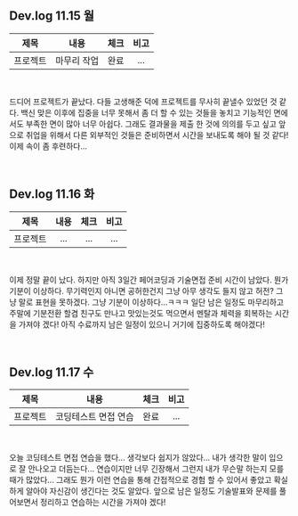 ## Dev.log 11.15 월

  |제목|내용|체크|비고|
|:------:|:------:|:------:|:------:|
|프로젝트|마무리 작업|완료|...|

<br />

드디어 프로젝트가 끝났다. 다들 고생해준 덕에 프로젝트를 무사히 끝낼수 있었던 것 같다. 백신 맞은 이후에 집중을 너무 못해서 좀 더 할 수 있는 것들을 놓치고 기능적인 면에서도 부족한 면이 많아 너무 아쉽다. 그래도 결과물을 제출 한 것에 의의를 두고 싶고 앞으로 취업을 위해서 다른 외부적인 것들은 준비하면서 시간을 보내도록 해야 될 것 같다! 이제 속이 좀 후련하다...


<br />

## Dev.log 11.16 화

  |제목|내용|체크|비고|
|:------:|:------:|:------:|:------:|
|프로젝트|...|...|...|


<br />

이제 정말 끝이 났다. 하지만 아직 3일간 페어코딩과 기술면접 준비 시간이 남았다. 뭔가 기분이 이상하다. 무기력인지 아니면 공허한건지 그냥 아무 생각도 들지 않고 허전? 그냥 말로 표현을 못하겠다. 그냥 기분이 이상하다...ㅋㅋㅋ 일단 남은 일정도 마무리하고 주말에 기분전환 할겸 친구도 만나고 맛있는것도 먹으면서 멘탈과 체력을 회복하는 시간을 가져야 겠다! 아직 수료까지 남은 일정이 있으니 거기에 집중하도록 해야겠다!

<br />

## Dev.log 11.17 수

  |제목|내용|체크|비고|
|:------:|:------:|:------:|:------:|
|프로젝트|코딩테스트 면접 연습|완료|...|


<br />

오늘 코딩테스트 면접 연습을 했다... 생각보다 쉽지가 않았다... 내가 생각한 말이 입으로 잘 안나오고 더듬는다... 연습이지만 너무 긴장해서 그런지 내가 무슨말 하는지 모를 때가 많았다... 그래도 뭔가 이런 연습을 통해 간접적으로 경험 할 수 있어서 좋았고 확실하게 알아야 자신감이 생긴다는 것도 알았다. 앞으로 남은 일정도 기술발표와 문제를 풀어보면서 정리하고 연습하는 시간을 가져야 겠다!